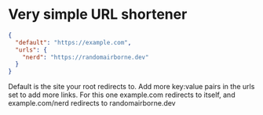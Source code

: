 # Very simple URL shortener
```json
{
  "default": "https://example.com",
  "urls": {
    "nerd": "https://randomairborne.dev"
  }
}
```
Default is the site your root redirects to. Add more key:value pairs in the urls set to add more links. For this one example.com redirects to itself, and example.com/nerd redirects to randomairborne.dev